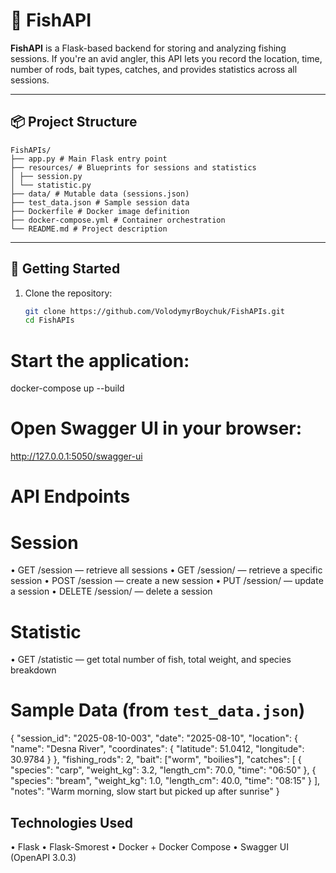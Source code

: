 # 🎣 FishAPI

**FishAPI** is a Flask-based backend for storing and analyzing fishing sessions. If you're an avid angler, this API lets you record the location, time, number of rods, bait types, catches, and provides statistics across all sessions.

---

## 📦 Project Structure

```
FishAPIs/
├── app.py # Main Flask entry point
├── resources/ # Blueprints for sessions and statistics
│ ├── session.py
│ └── statistic.py
├── data/ # Mutable data (sessions.json)
├── test_data.json # Sample session data
├── Dockerfile # Docker image definition
├── docker-compose.yml # Container orchestration
└── README.md # Project description
```

---

## 🚀 Getting Started

1. Clone the repository:

   ```bash
   git clone https://github.com/VolodymyrBoychuk/FishAPIs.git
   cd FishAPIs
   ```

# Start the application:

docker-compose up --build

# Open Swagger UI in your browser:

http://127.0.0.1:5050/swagger-ui

# API Endpoints

# Session

• GET /session — retrieve all sessions
• GET /session/<id> — retrieve a specific session
• POST /session — create a new session
• PUT /session/<id> — update a session
• DELETE /session/<id> — delete a session

# Statistic

• GET /statistic — get total number of fish, total weight, and species breakdown

# Sample Data (from `test_data.json`)

{
"session_id": "2025-08-10-003",
"date": "2025-08-10",
"location": {
"name": "Desna River",
"coordinates": {
"latitude": 51.0412,
"longitude": 30.9784
}
},
"fishing_rods": 2,
"bait": ["worm", "boilies"],
"catches": [
{
"species": "carp",
"weight_kg": 3.2,
"length_cm": 70.0,
"time": "06:50"
},
{
"species": "bream",
"weight_kg": 1.0,
"length_cm": 40.0,
"time": "08:15"
}
],
"notes": "Warm morning, slow start but picked up after sunrise"
}

## Technologies Used

• Flask
• Flask-Smorest
• Docker + Docker Compose
• Swagger UI (OpenAPI 3.0.3)
